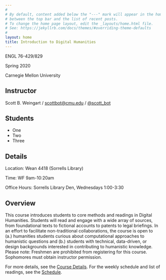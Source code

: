 ```yaml
---
#
# By default, content added below the "---" mark will appear in the home page
# between the top bar and the list of recent posts.
# To change the home page layout, edit the _layouts/home.html file.
# See: https://jekyllrb.com/docs/themes/#overriding-theme-defaults
#
layout: home
title: Introduction to Digital Humanities
---
```


ENGL 76-429/829

Spring 2020

Carnegie Mellon University

## Instructor
Scott B. Weingart / [scottbot@cmu.edu](scottbot@cmu.edu) / [@scott_bot](https://twitter.com/scott_bot)

## Students
- One
- Two
- Three

## Details
Location: Wean 4418 (Sorrells Library)

Time: WF 9am-10:20am

Office Hours: Sorrells Library Den, Wednesdays 1:00-3:30

## Overview
This course introduces students to core methods and readings in Digital Humanities. Students will read and engage with a wide array of sources, from foundational texts to fictional accounts to patents to legal briefings. In an effort to facilitate non-traditional collaborations, the course is open to (a.) humanities students curious about computational approaches to humanistic questions and (b.) students with technical, data-driven, or design backgrounds interested in contributing to humanistic knowledge. Please note: Freshmen are prohibited from registering for this course. Sophomores must obtain instructor permission.

For more details, see the [Course Details](/IntroDH2020/overview/). For the weekly schedule and list of readings, see the [Schedule](/IntroDH2020/schedule/).

